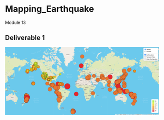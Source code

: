 # Mapping_Earthquake
Module 13
## Deliverable 1
![image](https://github.com/aisligrace/Mapping_Earthquake/blob/main/Screen%20Shot%202022-03-26%20at%2010.50.05%20AM.png)
